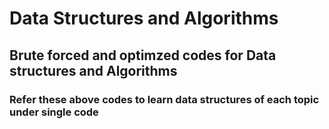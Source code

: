 # Data Structures and Algorithms 
  ## Brute forced and optimzed codes for Data structures and Algorithms
  ### Refer these above codes to learn data structures of each topic under single code
